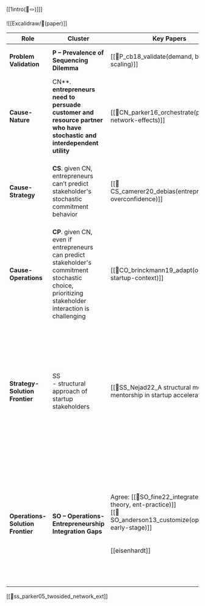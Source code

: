 [[1intro(📜🪢)]]]


![[Excalidraw/🧬(paper)]]

| **Role**                         | **Cluster**                                                                                                                                         | **Key Papers**                                                                                                                                   | **Evangelist Papers**                                                                                                                                                                                                                                                                                                                                                                                                                                                                                                                                                |
| -------------------------------- | --------------------------------------------------------------------------------------------------------------------------------------------------- | ------------------------------------------------------------------------------------------------------------------------------------------------ | -------------------------------------------------------------------------------------------------------------------------------------------------------------------------------------------------------------------------------------------------------------------------------------------------------------------------------------------------------------------------------------------------------------------------------------------------------------------------------------------------------------------------------------------------------------------- |
| **Problem Validation**           | **P – Prevalence of Sequencing Dilemma**                                                                                                            | [[📜P_cb18_validate(demand, before-scaling)]]                                                                                                    | Agree: [[📜P_mckenzie19_validate(measurement, entrepreneurship)]] - _calls for better empirical measurement tools_                                                                                                                                                                                                                                                                                                                                                                                                                                                   |
| **Cause-Nature**                 | CN**. **entrepreneurs need to persuade customer and resource partner who have stochastic and interdependent utility**                               | [[📜CN_parker16_orchestrate(platforms, network-effects)]]                                                                                        | Agree: [[📜CN_felin09_measure(cognition, objectively)]] - _advocates observable measures over cognitive/subjective variables_                                                                                                                                                                                                                                                                                                                                                                                                                                        |
| **Cause-Strategy**               | **CS**. given CN, entrepreneurs can’t predict stakeholder's stochastic commitment behavior                                                          | [[📜CS_camerer20_debias(entrepreneurs, overconfidence)]]                                                                                         | Agree: [[📜CS_alvarez07_bridge(discovery, creation)]] - _seeks to bridge normative-positive dichotomy, exactly what STRAP does_<br>Agree: [[📜CS_mcmullen06_handle(uncertainty, action)]] - _calls for systematic models under uncertainty, supports quantitative decision frameworks_                                                                                                                                                                                                                                                                               |
| **Cause-Operations**             | **CP**. given CN, even if entrepreneurs can predict stakeholder's commitment stochastic choice, prioritizing stakeholder interaction is challenging | [[📜CO_brinckmann19_adapt(om-tools, startup-context)]]                                                                                           | _No direct CO evangelists identified in recommended citations_                                                                                                                                                                                                                                                                                                                                                                                                                                                                                                       |
| **Strategy-Solution Frontier**   | SS <br>- structural approach of startup stakeholders                                                                                                | [[📜SS_Nejad22_A structural model of mentorship in startup accelerators]]                                                                        | Agree: [[📜SS_kerr14_systematize(experimentation, entrepreneurship)]] - _argues entrepreneurship IS experimentation but highlights current problems, calls for systematic approaches_<br><br>Agree: [[📜SS_camuffo20_structure(experiments, learning)]] - _advocates structured experimentation over ad-hoc approaches_<br>Agree: [[📜SS_packard17_observe(opportunities, beliefs)]] - _emphasizes observable measures over subjective beliefs_<br>Agree: [[📜SS_spina16_elicit(beliefs, systematically)]] - _identifies belief elicitation challenges STRAP solves_ |
| **Operations-Solution Frontier** | **SO – Operations-Entrepreneurship Integration Gaps**                                                                                               | Agree: [[📜SO_fine22_integrate(om-theory, ent-practice)]]<br> [[📜SO_anderson13_customize(optimization, early-stage)]]<br><br><br>[[eisenhardt]] | Agree: [[📜SO_wood10_observe(behavior, beliefs)]] - _advocates observable behaviors over belief states_<br>- [[📜SO_johnston02(caution startup)]]<br>- <br><br>Disagree: [[📜SO_sarasvathy01_leverage(contingencies, uncertainty)]] - _effectuation emphasizes affordable loss and flexibility over systematic optimization_<br>Agree: [[📜SO_read16_systematize(entrepreneurship, decisions)]] - _calls for systematic approaches to entrepreneurial decision-making_                                                                                                                |


[[📜ss_parker05_twosided_network_ext]]